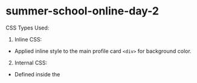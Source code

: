 # summer-school-online-day-2
CSS Types Used:

1. Inline CSS:
- Applied inline style to the main profile card `<div>` for background color.

2. Internal CSS:
- Defined inside the <style> block in the HTML <head>.
- Styled headings (h1, h2), paragraph inside contact section (.contact p), and links using attribute selectors (a[href]).
- Added hover effect to contact links.

3. External CSS:
- All major styling is done through style.css including card layout, image, text styling, shadows, and spacing.

Selectors Used:

1. Element Selectors:
- Used for elements like body, h1, ul, p.

2. Class Selectors:
- `.card`, `.bio`, `.contact`.

3. ID Selector:
- `#profile-pic` used for styling the profile image.

4. Group Selector:
- `h1, h2` used to style both headers at once.

5. Descendant Selector:
- `.contact p` used to style paragraphs specifically inside the contact section.

6. Attribute Selector:
- `a[href]` used to style all hyperlink elements with href attribute.

Bonus:
- Hover effect applied to contact links.
- Shadow effect added to the card using class selector `.card`.
